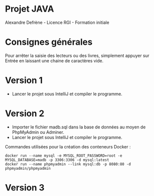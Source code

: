 
# Projet JAVA

Alexandre Defrène - Licence RGI - Formation initiale

# Consignes générales

Pour arrêter la saisie des lecteurs ou des livres, simplement appuyer sur Entrée en laissant une chaine de caractères vide.

# Version 1

- Lancer le projet sous IntelliJ et compiler le programme.

# Version 2

- Importer le fichier madb.sql dans la base de données au moyen de PhpMyAdmin ou Adminer.
- Lancer le projet sous IntelliJ et compiler le programme.

Commandes utilisées pour la création des conteneurs Docker : 

```console
docker run --name mysql -e MYSQL_ROOT_PASSWORD=root -e MYSQL_DATABASE=madb -p 3306:3306 -d mysql:latest
docker run --name phpmyadmin --link mysql:db -p 8080:80 -d phpmyadmin/phpmyadmin
```

# Version 3